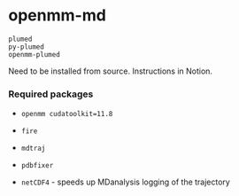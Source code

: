 # openmm-md


```
plumed
py-plumed
openmm-plumed
```
Need to be installed from source.
Instructions in Notion.

### Required packages
- `openmm cudatoolkit=11.8`
- `fire`
- `mdtraj`
- `pdbfixer`


- `netCDF4` - speeds up MDanalysis logging of the trajectory